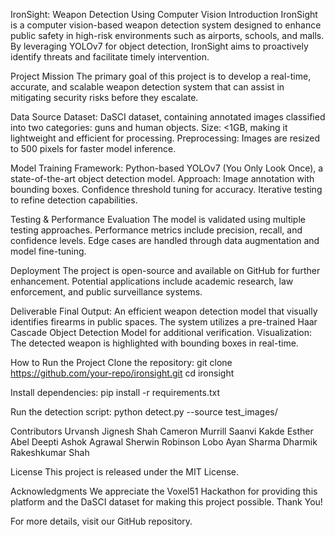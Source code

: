 IronSight: Weapon Detection Using Computer Vision
Introduction
IronSight is a computer vision-based weapon detection system designed to enhance public safety in high-risk environments such as airports, schools, and malls. By leveraging YOLOv7 for object detection, IronSight aims to proactively identify threats and facilitate timely intervention.

Project Mission
The primary goal of this project is to develop a real-time, accurate, and scalable weapon detection system that can assist in mitigating security risks before they escalate.

Data Source
Dataset: DaSCI dataset, containing annotated images classified into two categories: guns and human objects.
Size: <1GB, making it lightweight and efficient for processing.
Preprocessing: Images are resized to 500 pixels for faster model inference.

Model Training
Framework: Python-based YOLOv7 (You Only Look Once), a state-of-the-art object detection model.
Approach:
Image annotation with bounding boxes.
Confidence threshold tuning for accuracy.
Iterative testing to refine detection capabilities.


Testing & Performance Evaluation
The model is validated using multiple testing approaches.
Performance metrics include precision, recall, and confidence levels.
Edge cases are handled through data augmentation and model fine-tuning.

Deployment
The project is open-source and available on GitHub for further enhancement.
Potential applications include academic research, law enforcement, and public surveillance systems.

Deliverable
Final Output: An efficient weapon detection model that visually identifies firearms in public spaces.
The system utilizes a pre-trained Haar Cascade Object Detection Model for additional verification.
Visualization: The detected weapon is highlighted with bounding boxes in real-time.

How to Run the Project
Clone the repository:
git clone https://github.com/your-repo/ironsight.git
cd ironsight

Install dependencies:
pip install -r requirements.txt

Run the detection script:
python detect.py --source test_images/


Contributors
Urvansh Jignesh Shah
Cameron Murrill
Saanvi Kakde
Esther Abel
Deepti Ashok Agrawal
Sherwin Robinson Lobo
Ayan Sharma
Dharmik Rakeshkumar Shah

License
This project is released under the MIT License.

Acknowledgments
We appreciate the Voxel51 Hackathon for providing this platform and the DaSCI dataset for making this project possible.
Thank You!


For more details, visit our GitHub repository.
